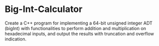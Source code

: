 # Big-Int-Calculator
Create a C++ program for implementing a 64-bit unsigned integer ADT (bigInt) with functionalities to perform addition and multiplication on hexadecimal inputs, and output the results with truncation and overflow indication.
